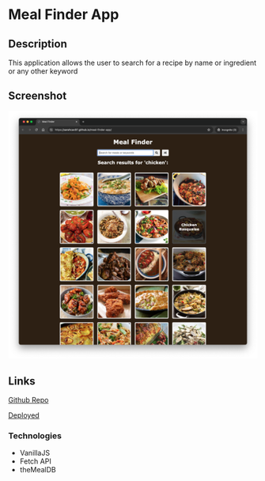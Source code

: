 # Meal Finder App

## Description
This application allows the user to search for a recipe by name or ingredient or any other keyword

## Screenshot
![](assets/screenshot1.png)

## Links

[Github Repo](https://github.com/Sarahcav97/meal-finder-app)

[Deployed](https://sarahcav97.github.io/meal-finder-app/)


### Technologies

* VanillaJS
* Fetch API
* theMealDB
